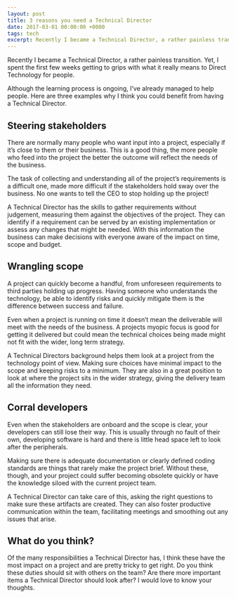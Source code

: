 ```yaml
---
layout: post
title: 3 reasons you need a Technical Director
date: 2017-03-01 00:00:00 +0000
tags: tech
excerpt: Recently I became a Technical Director, a rather painless transition. Yet, I spent the first few weeks getting to grips with what it really means to Direct Technology for people.
---
```


Recently I became a Technical Director, a rather painless transition. Yet, I spent the first few weeks getting to grips with what it really means to Direct Technology for people.

Although the learning process is ongoing, I’ve already managed to help people. Here are three examples why I think you could benefit from having a Technical Director.


## Steering stakeholders

There are normally many people who want input into a project, especially if it’s close to them or their business. This is a good thing, the more people who feed into the project the better the outcome will reflect the needs of the business.

The task of collecting and understanding all of the project’s requirements is a difficult one, made more difficult if the stakeholders hold sway over the business. No one wants to tell the CEO to stop holding up the project!

A Technical Director has the skills to gather requirements without judgement, measuring them against the objectives of the project. They can identify if a requirement can be served by an existing implementation or assess any changes that might be needed. With this information the business can make decisions with everyone aware of the impact on time, scope and budget.


## Wrangling scope

A project can quickly become a handful, from unforeseen requirements to third parties holding up progress. Having someone who understands the technology, be able to identify risks and quickly mitigate them is the difference between success and failure.

Even when a project is running on time it doesn’t mean the deliverable will meet with the needs of the business. A projects myopic focus is good for getting it delivered but could mean the technical choices being made might not fit with the wider, long term strategy.

A Technical Directors background helps them look at a project from the technology point of view. Making sure choices have minimal impact to the scope and keeping risks to a minimum. They are also in a great position to look at where the project sits in the wider strategy, giving the delivery team all the information they need.


## Corral developers

Even when the stakeholders are onboard and the scope is clear, your developers can still lose their way. This is usually through no fault of their own, developing software is hard and there is little head space left to look after the peripherals.

Making sure there is adequate documentation or clearly defined coding standards are things that rarely make the project brief. Without these, though, and your project could suffer becoming obsolete quickly or have the knowledge siloed with the current project team.

A Technical Director can take care of this, asking the right questions to make sure these artifacts are created. They can also foster productive communication within the team, facilitating meetings and smoothing out any issues that arise.


## What do you think?

Of the many responsibilities a Technical Director has, I think these have the most impact on a project and are pretty tricky to get right. Do you think these duties should sit with others on the team? Are there more important items a Technical Director should look after? I would love to know your thoughts.
